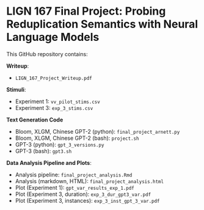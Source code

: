 # LIGN 167 Final Project: Probing Reduplication Semantics with Neural Language Models

This GitHub repository contains:

**Writeup**: 
*   `LIGN_167_Project_Writeup.pdf`

**Stimuli**:
*   Experiment 1: `vv_pilot_stims.csv`
*   Experiment 3: `exp_3_stims.csv`

**Text Generation Code**
*   Bloom, XLGM, Chinese GPT-2 (python): `final_project_arnett.py`
*   Bloom, XLGM, Chinese GPT-2 (bash): `project.sh`
*   GPT-3 (python): `gpt_3_versions.py`
*   GPT-3 (bash): `gpt3.sh`

**Data Analysis Pipeline and Plots**:
*   Analysis pipeline: `final_project_analysis.Rmd`
*   Analysis (markdown, HTML): `final_project_analysis.html`
*   Plot (Experiment 1): `gpt_var_results_exp_1.pdf`
*   Plot (Experiment 3, duration): `exp_3_dur_gpt3_var.pdf`
*   Plot (Experiment 3, instances): `exp_3_inst_gpt_3_var.pdf`

